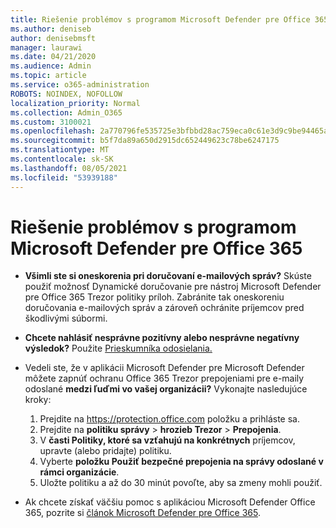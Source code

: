```yaml
---
title: Riešenie problémov s programom Microsoft Defender pre Office 365
ms.author: deniseb
author: denisebmsft
manager: laurawi
ms.date: 04/21/2020
ms.audience: Admin
ms.topic: article
ms.service: o365-administration
ROBOTS: NOINDEX, NOFOLLOW
localization_priority: Normal
ms.collection: Admin_O365
ms.custom: 3100021
ms.openlocfilehash: 2a770796fe535725e3bfbbd28ac759eca0c61e3d9c9be94465af2d0988bff7c9
ms.sourcegitcommit: b5f7da89a650d2915dc652449623c78be6247175
ms.translationtype: MT
ms.contentlocale: sk-SK
ms.lasthandoff: 08/05/2021
ms.locfileid: "53939188"
---
```

# <a name="troubleshoot-issues-with-microsoft-defender-for-office-365"></a>Riešenie problémov s programom Microsoft Defender pre Office 365

- **Všimli ste si oneskorenia pri doručovaní e-mailových správ?** Skúste použiť možnosť Dynamické doručovanie pre nástroj Microsoft Defender pre Office 365 Trezor politiky príloh. Zabránite tak oneskoreniu doručovania e-mailových správ a zároveň ochránite príjemcov pred škodlivými súbormi.
- **Chcete nahlásiť nesprávne pozitívny alebo nesprávne negatívny výsledok?** Použite [Prieskumníka odosielania.](https://protection.office.com/reportsubmission)
- Vedeli ste, že v aplikácii Microsoft Defender pre Microsoft Defender môžete zapnúť ochranu Office 365 Trezor prepojeniami pre e-maily odoslané **medzi ľuďmi vo vašej organizácii?** Vykonajte nasledujúce kroky:
    1. Prejdite na https://protection.office.com položku a prihláste sa.
    2. Prejdite na **politiku správy**  >  **hrozieb Trezor**  >  **Prepojenia**.
    3. V **časti Politiky, ktoré sa vzťahujú na konkrétnych** príjemcov, upravte (alebo pridajte) politiku.
    4. Vyberte **položku Použiť bezpečné prepojenia na správy odoslané v rámci organizácie**.
    5. Uložte politiku a až do 30 minút povoľte, aby sa zmeny mohli použiť.

- Ak chcete získať väčšiu pomoc s aplikáciou Microsoft Defender Office 365, pozrite si [článok Microsoft Defender pre Office 365](/microsoft-365/security/office-365-security/office-365-atp).